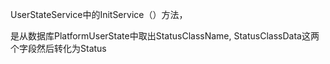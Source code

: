 UserStateService中的InitService（）方法，

是从数据库PlatformUserState中取出StatusClassName, StatusClassData这两个字段然后转化为Status